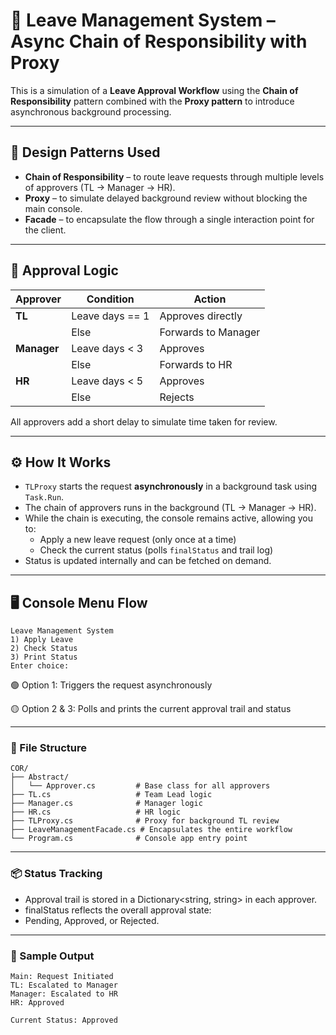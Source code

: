 ﻿# 🛂 Leave Management System – Async Chain of Responsibility with Proxy

This is a simulation of a **Leave Approval Workflow** using the **Chain of Responsibility** pattern combined with the **Proxy pattern** to introduce asynchronous background processing.

---

## 🧩 Design Patterns Used

- **Chain of Responsibility** – to route leave requests through multiple levels of approvers (TL → Manager → HR).
- **Proxy** – to simulate delayed background review without blocking the main console.
- **Facade** – to encapsulate the flow through a single interaction point for the client.

---

## 🔁 Approval Logic

| Approver | Condition                          | Action                  |
|----------|-------------------------------------|--------------------------|
| **TL**   | Leave days == 1                     | Approves directly        |
|          | Else                                | Forwards to Manager      |
| **Manager** | Leave days < 3                   | Approves                 |
|          | Else                                | Forwards to HR           |
| **HR**   | Leave days < 5                      | Approves                 |
|          | Else                                | Rejects                  |

All approvers add a short delay to simulate time taken for review.

---

## ⚙️ How It Works

- `TLProxy` starts the request **asynchronously** in a background task using `Task.Run`.
- The chain of approvers runs in the background (TL → Manager → HR).
- While the chain is executing, the console remains active, allowing you to:
  - Apply a new leave request (only once at a time)
  - Check the current status (polls `finalStatus` and trail log)
- Status is updated internally and can be fetched on demand.

---

## 🖥️ Console Menu Flow

```text
Leave Management System
1) Apply Leave
2) Check Status
3) Print Status
Enter choice:
```

🟢 Option 1: Triggers the request asynchronously

🟡 Option 2 & 3: Polls and prints the current approval trail and status

---
### 📁 File Structure

```text
COR/
├── Abstract/
│   └── Approver.cs         # Base class for all approvers
├── TL.cs                   # Team Lead logic
├── Manager.cs              # Manager logic
├── HR.cs                   # HR logic
├── TLProxy.cs              # Proxy for background TL review
├── LeaveManagementFacade.cs # Encapsulates the entire workflow
└── Program.cs              # Console app entry point
```

---

### 📦 Status Tracking
- Approval trail is stored in a Dictionary<string, string> in each approver.
- finalStatus reflects the overall approval state:
- Pending, Approved, or Rejected.

---

### 🚀 Sample Output

```text
Main: Request Initiated
TL: Escalated to Manager
Manager: Escalated to HR
HR: Approved

Current Status: Approved
```
